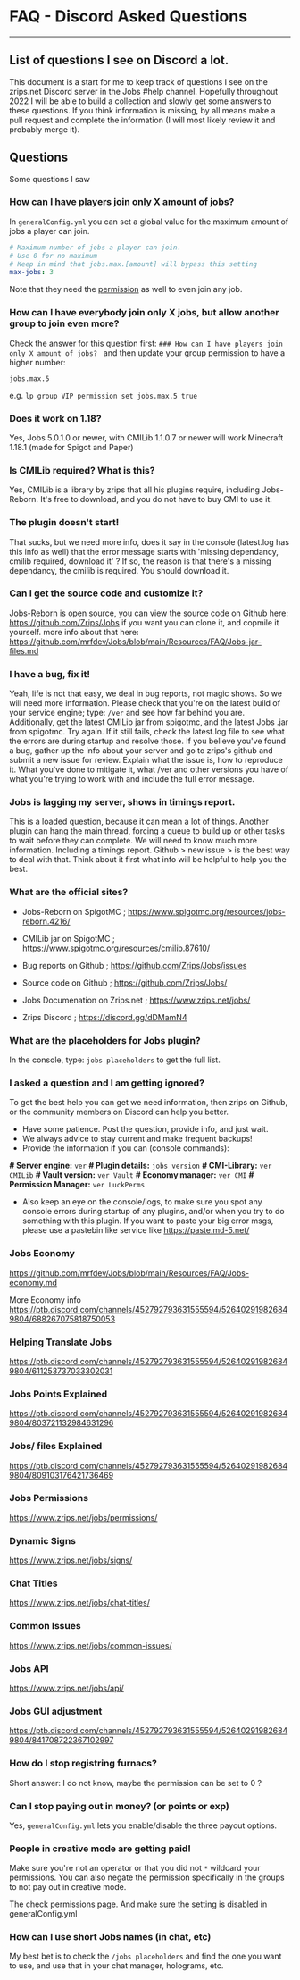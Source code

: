 # FAQ - Discord Asked Questions

---

## List of questions I see on Discord a lot.

This document is a start for me to keep track of questions I see on the zrips.net Discord server in the Jobs #help channel. Hopefully throughout 2022 I will be able to build a collection and slowly get some answers to these questions. If you think information is missing, by all means make a pull request and complete the information (I will most likely review it and probably merge it).

## Questions

Some questions I saw

### How can I have players join only X amount of jobs? 

In `generalConfig.yml` you can set a global value for the maximum amount of jobs a player can join. 
```yaml
# Maximum number of jobs a player can join.
# Use 0 for no maximum
# Keep in mind that jobs.max.[amount] will bypass this setting
max-jobs: 3
```
Note that they need the [permission](https://github.com/mrfdev/Jobs/blob/main/Resources/FAQ/Jobs-permissions.md) as well to even join any job.

### How can I have everybody join only X jobs, but allow another group to join even more?

Check the answer for this question first: `### How can I have players join only X amount of jobs? ` and then update your group permission to have a higher number:
```
jobs.max.5
```
e.g. `lp group VIP permission set jobs.max.5 true`

### Does it work on 1.18?

Yes, Jobs 5.0.1.0 or newer, with CMILib 1.1.0.7 or newer will work Minecraft 1.18.1 (made for Spigot and Paper)

### Is CMILib required? What is this?

Yes, CMILib is a library by zrips that all his plugins require, including Jobs-Reborn. It's free to download, and you do not have to buy CMI to use it. 

### The plugin doesn't start!

That sucks, but we need more info, does it say in the console (latest.log has this info as well) that the error message starts with 'missing dependancy, cmilib required, download it' ? If so, the reason is that there's a missing dependancy, the cmilib is required. You should download it.

### Can I get the source code and customize it?

Jobs-Reborn is open source, you can view the source code on Github here: https://github.com/Zrips/Jobs if you want you can clone it, and copmile it yourself. more info about that here: https://github.com/mrfdev/Jobs/blob/main/Resources/FAQ/Jobs-jar-files.md

### I have a bug, fix it!

Yeah, life is not that easy, we deal in bug reports, not magic shows. So we will need more information. Please check that you're on the latest build of your service engine; type: `/ver` and see how far behind you are. Additionally, get the latest CMILib jar from spigotmc, and the latest Jobs .jar from spigotmc. Try again. If it still fails, check the latest.log file to see what the errors are during startup and resolve those. If you believe you've found a bug, gather up the info about your server and go to zrips's github and submit a new issue for review. Explain what the issue is, how to reproduce it. What you've done to mitigate it, what /ver and other versions you have of what you're trying to work with and include the full error message.

### Jobs is lagging my server, shows in timings report.

This is a loaded question, because it can mean a lot of things. Another plugin can hang the main thread, forcing a queue to build up or other tasks to wait before they can complete. We will need to know much more information. Including a timings report. Github > new issue > is the best way to deal with that. Think about it first what info will be helpful to help you the best.

### What are the official sites?

- Jobs-Reborn on SpigotMC ; https://www.spigotmc.org/resources/jobs-reborn.4216/

- CMILib jar on SpigotMC ; https://www.spigotmc.org/resources/cmilib.87610/

- Bug reports on Github ; https://github.com/Zrips/Jobs/issues

- Source code on Github ; https://github.com/Zrips/Jobs/

- Jobs Documenation on Zrips.net ; https://www.zrips.net/jobs/

- Zrips Discord ; https://discord.gg/dDMamN4

### What are the placeholders for Jobs plugin?

In the console, type: `jobs placeholders` to get the full list.

### I asked a question and I am getting ignored?

To get the best help you can get we need information, then zrips on Github, or the community members on Discord can help you better.

- Have some patience. Post the question, provide info, and just wait.
- We always advice to stay current and make frequent backups!
- Provide the information if you can (console commands):

**# Server engine:** `ver`
**# Plugin details:** `jobs version`
**# CMI-Library:** `ver CMILib`
**# Vault version:** `ver Vault`
**# Economy manager:** `ver CMI`
**# Permission Manager:** `ver LuckPerms`

- Also keep an eye on the console/logs, to make sure you spot any console errors during startup of any plugins, and/or when you try to do something with this plugin. If you want to paste your big error msgs, please use a pastebin like service like <https://paste.md-5.net/>


### Jobs Economy

<https://github.com/mrfdev/Jobs/blob/main/Resources/FAQ/Jobs-economy.md>

More Economy info <https://ptb.discord.com/channels/452792793631555594/526402919826849804/688267075818750053>

### Helping Translate Jobs

<https://ptb.discord.com/channels/452792793631555594/526402919826849804/611253737033302031>

### Jobs Points Explained 

<https://ptb.discord.com/channels/452792793631555594/526402919826849804/803721132984631296>

### Jobs/ files Explained

<https://ptb.discord.com/channels/452792793631555594/526402919826849804/809103176421736469>

### Jobs Permissions

<https://www.zrips.net/jobs/permissions/>

### Dynamic Signs

<https://www.zrips.net/jobs/signs/>

### Chat Titles

<https://www.zrips.net/jobs/chat-titles/>

### Common Issues

<https://www.zrips.net/jobs/common-issues/>

### Jobs API

<https://www.zrips.net/jobs/api/>

### Jobs GUI adjustment

<https://ptb.discord.com/channels/452792793631555594/526402919826849804/841708722367102997>

### How do I stop registring furnacs?

Short answer: I do not know, maybe the permission can be set to 0 ?

### Can I stop paying out in money? (or points or exp)

Yes, `generalConfig.yml` lets you enable/disable the three payout options. 

### People in creative mode are getting paid!

Make sure you're not an operator or that you did not `*` wildcard your permissions. You can also negate the permission specifically in the groups to not pay out in creative mode.

The check permissions page. And make sure the setting is disabled in generalConfig.yml

### How can I use short Jobs names (in chat, etc)

My best bet is to check the `/jobs placeholders` and find the one you want to use, and use that in your chat manager, holograms, etc. 

